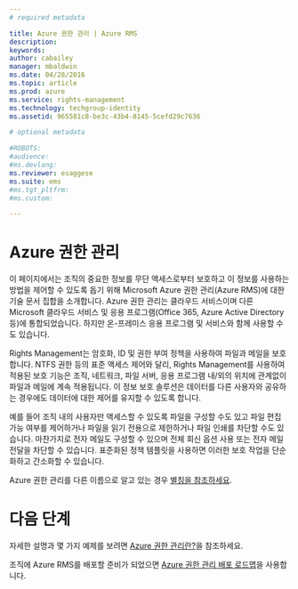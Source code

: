 ```yaml
---
# required metadata

title: Azure 권한 관리 | Azure RMS
description:
keywords:
author: cabailey
manager: mbaldwin
ms.date: 04/28/2016
ms.topic: article
ms.prod: azure
ms.service: rights-management
ms.technology: techgroup-identity
ms.assetid: 965581c8-be3c-43b4-8145-5cefd29c7636

# optional metadata

#ROBOTS:
#audience:
#ms.devlang:
ms.reviewer: esaggese
ms.suite: ems
#ms.tgt_pltfrm:
#ms.custom:

---
```


# Azure 권한 관리
이 페이지에서는 조직의 중요한 정보를 무단 액세스로부터 보호하고 이 정보를 사용하는 방법을 제어할 수 있도록 돕기 위해 Microsoft Azure 권한 관리(Azure RMS)에 대한 기술 문서 집합을 소개합니다. Azure 권한 관리는 클라우드 서비스이며 다른 Microsoft 클라우드 서비스 및 응용 프로그램(Office 365, Azure Active Directory 등)에 통합되었습니다. 하지만 온-프레미스 응용 프로그램 및 서비스와 함께 사용할 수도 있습니다.

Rights Management는 암호화, ID 및 권한 부여 정책을 사용하여 파일과 메일을 보호합니다. NTFS 권한 등의 표준 액세스 제어와 달리, Rights Management를 사용하여 적용된 보호 기능은 조직, 네트워크, 파일 서버, 응용 프로그램 내/외의 위치에 관계없이 파일과 메일에 계속 적용됩니다. 이 정보 보호 솔루션은 데이터를 다른 사용자와 공유하는 경우에도 데이터에 대한 제어를 유지할 수 있도록 합니다.

예를 들어 조직 내의 사용자만 액세스할 수 있도록 파일을 구성할 수도 있고 파일 편집 가능 여부를 제어하거나 파일을 읽기 전용으로 제한하거나 파일 인쇄를 차단할 수도 있습니다. 마찬가지로 전자 메일도 구성할 수 있으며 전체 회신 옵션 사용 또는 전자 메일 전달을 차단할 수 있습니다. 표준화된 정책 템플릿을 사용하면 이러한 보호 작업을 단순화하고 간소화할 수 있습니다.

Azure 권한 관리를 다른 이름으로 알고 있는 경우  [별칭을 참조하세요](azure-rms-aka.md).

# 다음 단계
자세한 설명과 몇 가지 예제를 보려면 [Azure 권한 관리란?](what-is-azure-rms.md)을 참조하세요.

조직에 Azure RMS를 배포할 준비가 되었으면 [Azure 권한 관리 배포 로드맵](../plan-design/deployment-roadmap.md)을 사용합니다.




<!--HONumber=Apr16_HO3-->


